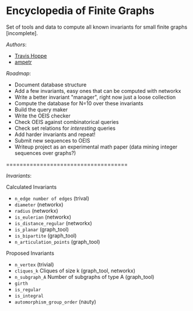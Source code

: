 Encyclopedia of Finite Graphs
=============================

Set of tools and data to compute all known invariants for small finite graphs [incomplete].


*Authors*:

+ [Travis Hoppe](https://github.com/thoppe)
+ [ampetr](https://github.com/ampetr) 

*Roadmap*:

+ Document database structure
+ Add a few invariants, easy ones that can be computed with networkx
+ Write a better invariant "manager", right now just a loose collection
+ Compute the database for N=10 over these invariants
+ Build the query maker
+ Write the OEIS checker
+ Check OEIS against combinatorical queries
+ Check set relations for _interesting_ queries
+ Add harder invariants and repeat!
+ Submit new sequences to OEIS
+ Writeup project as an experimental math paper (data mining integer sequences over graphs?)

====================================

*Invariants*:

Calculated Invariants

+ `n_edge number of edges` (trival)
+ `diameter` (networkx)
+ `radius` (networkx)
+ `is_eulerian` (networkx)
+ `is_distance_regular` (networkx)
+ `is_planar` (graph_tool)
+ `is_bipartite` (graph_tool)
+ `n_articulation_points` (graph_tool)

Proposed Invariants

+ `n_vertex` (trivial)
+ `cliques_k` Cliques of size k (graph_tool, networkx)
+ `n_subgraph_A` Number of subgraphs of type A (graph_tool)
+ `girth`
+ `is_regular` 
+ `is_integral`
+ `automorphism_group_order` (nauty)



